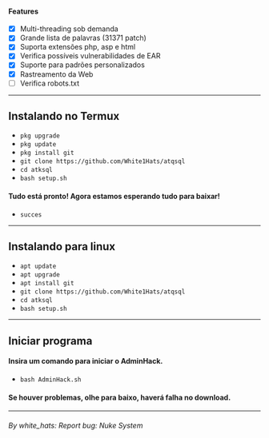 #### Features
- [x] Multi-threading sob demanda
- [x] Grande lista de palavras (31371 patch)
- [x] Suporta extensões php, asp e html
- [x] Verifica possíveis vulnerabilidades de EAR
- [x] Suporte para padrões personalizados
- [x] Rastreamento da Web
- [ ] Verifica robots.txt

---
## Instalando no Termux

* `pkg upgrade`
* `pkg update`
* `pkg install git`
* `git clone https://github.com/White1Hats/atqsql`
* `cd atksql`
* `bash setup.sh`

#### Tudo está pronto! Agora estamos esperando tudo para baixar!
 * `succes`

---
## Instalando para linux

* `apt update`
* `apt upgrade`
* `apt install git`
* `git clone https://github.com/White1Hats/atqsql`
* `cd atksql`
* `bash setup.sh`

---
## Iniciar programa
#### Insira um comando para iniciar o AdminHack.

* `bash AdminHack.sh`

#### Se houver problemas, olhe para baixo, haverá falha no download.
---

###### By white_hats: Report bug: Nuke System
